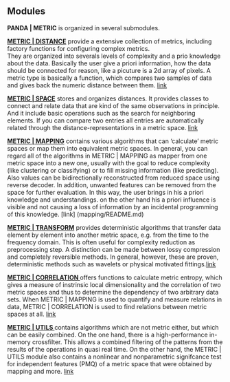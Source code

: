## Modules

**PANDA | METRIC** is organized in several submodules.

**[METRIC | DISTANCE](distance/README.md)** provide a extensive collection of metrics, including factory functions for
configuring complex metrics.  
They are organized into severals levels of complexity and a prio knowledge about the data. Basically the user give a
priori information, how the data should be connected for reason, like a picuture is a 2d array of pixels. A metric type
is basically a function, which compares two samples of data and gives back the numeric distance between
them. [link](distance/README.md)

**[METRIC | SPACE](space/README.md)** stores and organizes distances. It provides classes to connect and relate data
that are kind of the same observations in principle. And it include basic operations such as the search for neighboring
elements. If you can compare two entries all entries are automatically related through the distance-representations in a
metric space. [link](space/README.md)

**[METRIC | MAPPING](mapping/README.md)** contains various algorithms that can ‘calculate’ metric spaces or map them
into equivalent metric spaces. In general, you can regard all of the algorithms in METRIC | MAPPING as mapper from one
metric space into a new one, usually with the goal to reduce complexity (like clustering or classifying) or to fill
missing information (like predicting). Also values can be bidirectionally reconstructed from reduced space using reverse
decoder. In addition, unwanted features can be removed from the space for further evaluation. In this way, the user
brings in his a priori knowledge and understandings. on the other hand his a priori influence is visible and not causing
a loss of information by an incidental programming of this knowledge. [link] (mapping/README.md)

**[METRIC | TRANSFORM](transform/README.md)** provides deterministic algorithms that transfer data element by element
into another metric space, e.g. from the time to the frequency domain. This is often useful for complexity reduction as
preprocessing step. A distinction can be made between lossy compression and completely reversible methods. In general,
however, these are proven, deterministic methods such as wavelets or physical motivated
fittings.[link](transform/README.md)

**[METRIC | CORRELATION ](correlation/README.md)** offers functions to calculate metric entropy, which gives a measure
of instrinsic local dimensionality and the correlation of two metric spaces and thus to determine the dependency of two
arbitrary data sets. When METRIC | MAPPING is used to quantify and measure relations in data, METRIC | CORRELATION is
used to find relations between metric spaces at all. [link](correlation/README.md)

**[METRIC | UTILS ](utils/README.md)** contains algorithms which are not metric either, but which can be easily
combined. On the one hand, there is a high-performance in-memory crossfilter. This allows a combined filtering of the
patterns from the results of the operations in quasi real time. On the other hand, the METRIC | UTILS module also
contains a nonlinear and nonparametric signifcance test for independent features (PMQ) of a metric space that were
obtained by mapping and more. [link](utils/README.md)


